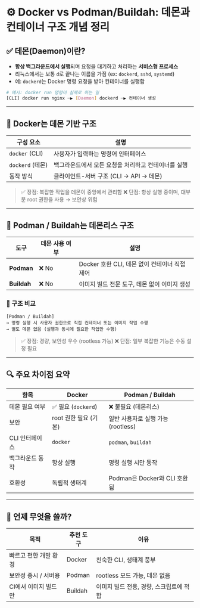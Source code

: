 # ⚙️ Docker vs Podman/Buildah: 데몬과 컨테이너 구조 개념 정리

## ✅ 데몬(Daemon)이란?

- **항상 백그라운드에서 실행**되며 요청을 대기하고 처리하는 **서비스형 프로세스**
- 리눅스에서는 보통 `d`로 끝나는 이름을 가짐 (ex: `dockerd`, `sshd`, `systemd`)
- 예: `dockerd`는 Docker 명령 요청을 받아 컨테이너를 실행함

```bash
# 예시: docker run 명령이 실제로 하는 일
[CLI] docker run nginx ─▶ [Daemon] dockerd ─▶ 컨테이너 생성
```

---

## 🐳 Docker는 데몬 기반 구조

| 구성 요소        | 설명                                                |
| ---------------- | --------------------------------------------------- |
| `docker` (CLI)   | 사용자가 입력하는 명령어 인터페이스                 |
| `dockerd` (데몬) | 백그라운드에서 모든 요청을 처리하고 컨테이너를 실행 |
| 동작 방식        | 클라이언트-서버 구조 (CLI → API → 데몬)             |

> ✅ 장점: 복잡한 작업을 데몬이 중앙에서 관리함
> ❌ 단점: 항상 실행 중이며, 대부분 root 권한을 사용 → 보안상 위험

---

## 🔧 Podman / Buildah는 데몬리스 구조

| 도구        | 데몬 사용 여부 | 설명                                          |
| ----------- | -------------- | --------------------------------------------- |
| **Podman**  | ❌ No          | Docker 호환 CLI, 데몬 없이 컨테이너 직접 제어 |
| **Buildah** | ❌ No          | 이미지 빌드 전문 도구, 데몬 없이 이미지 생성  |

### 🧩 구조 비교

```plaintext
[Podman / Buildah]
→ 명령 실행 시 사용자 권한으로 직접 컨테이너 또는 이미지 작업 수행
→ 별도 데몬 없음 (실행과 동시에 필요한 작업만 수행)
```

> ✅ 장점: 경량, 보안성 우수 (rootless 가능)
> ❌ 단점: 일부 복잡한 기능은 수동 설정 필요

---

## 🔍 주요 차이점 요약

| 항목            | Docker                | Podman / Buildah                   |
| --------------- | --------------------- | ---------------------------------- |
| 데몬 필요 여부  | ✅ 필요 (`dockerd`)   | ❌ 불필요 (데몬리스)               |
| 보안            | root 권한 필요 (기본) | 일반 사용자로 실행 가능 (rootless) |
| CLI 인터페이스  | `docker`              | `podman`, `buildah`                |
| 백그라운드 동작 | 항상 실행             | 명령 실행 시만 동작                |
| 호환성          | 독립적 생태계         | Podman은 Docker와 CLI 호환됨       |

---

## 📌 언제 무엇을 쓸까?

| 목적                  | 추천 도구 | 이유                                    |
| --------------------- | --------- | --------------------------------------- |
| 빠르고 편한 개발 환경 | Docker    | 친숙한 CLI, 생태계 풍부                 |
| 보안성 중시 / 서버용  | Podman    | rootless 모드 가능, 데몬 없음           |
| CI에서 이미지 빌드만  | Buildah   | 이미지 빌드 전용, 경량, 스크립트에 적합 |
